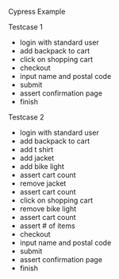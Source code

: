 Cypress Example

Testcase 1
* login with standard user
* add backpack to cart
* click on shopping cart
* checkout
* input name and postal code
* submit
* assert confirmation page
* finish

Testcase 2
* login with standard user
* add backpack to cart
* add t shirt
* add jacket
* add bike light
* assert cart count
* remove jacket
* assert cart count
* click on shopping cart
* remove bike light
* assert cart count
* assert # of items
* checkout
* input name and postal code
* submit
* assert confirmation page
* finish

